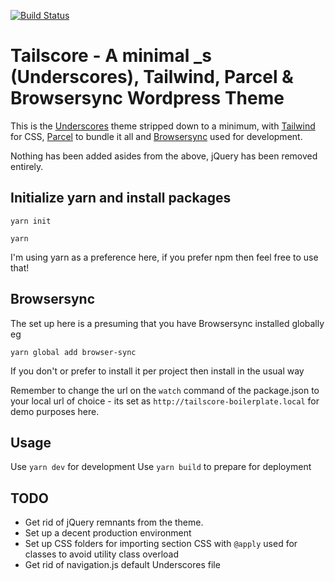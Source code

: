 [![Build Status](https://travis-ci.org/Automattic/_s.svg?branch=master)](https://travis-ci.org/Automattic/_s)

Tailscore - A minimal _s (Underscores), Tailwind, Parcel & Browsersync Wordpress Theme
===

This is the [Underscores](https://underscores.me/) theme stripped down to a minimum, with [Tailwind](https://tailwindcss.com/) for CSS, [Parcel](https://parceljs.org/) to bundle it all and [Browsersync](https://browsersync.io/) used for development.

Nothing has been added asides from the above, jQuery has been removed entirely. 


## Initialize yarn and install packages

`yarn init`

`yarn`

I'm using yarn as a preference here, if you prefer npm then feel free to use that!

## Browsersync

The set up here is a presuming that you have Browsersync installed globally eg

`yarn global add browser-sync`

If you don't or prefer to install it per project then install in the usual way

Remember to change the url on the `watch` command of the package.json to your local url of choice - its set as `http://tailscore-boilerplate.local` for demo purposes here.

## Usage

Use `yarn dev` for development
Use `yarn build` to prepare for deployment

## TODO

- Get rid of jQuery remnants from the theme.
- Set up a decent production environment 
- Set up CSS folders for importing section CSS with `@apply` used for classes to avoid utility class overload
- Get rid of navigation.js default Underscores file

